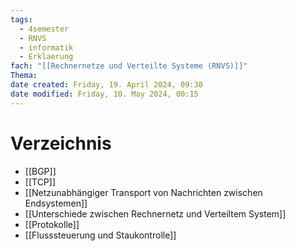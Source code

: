 ```yaml
---
tags:
  - 4semester
  - RNVS
  - informatik
  - Erklaerung
fach: "[[Rechnernetze und Verteilte Systeme (RNVS)]]"
Thema: 
date created: Friday, 19. April 2024, 09:30
date modified: Friday, 10. May 2024, 00:15
---
```


# Verzeichnis

- [[BGP]]
- [[TCP]]
- [[Netzunabhängiger Transport von Nachrichten zwischen Endsystemen]]
- [[Unterschiede zwischen Rechnernetz und Verteiltem System]]
- [[Protokolle]]
- [[Flusssteuerung und Staukontrolle]]
